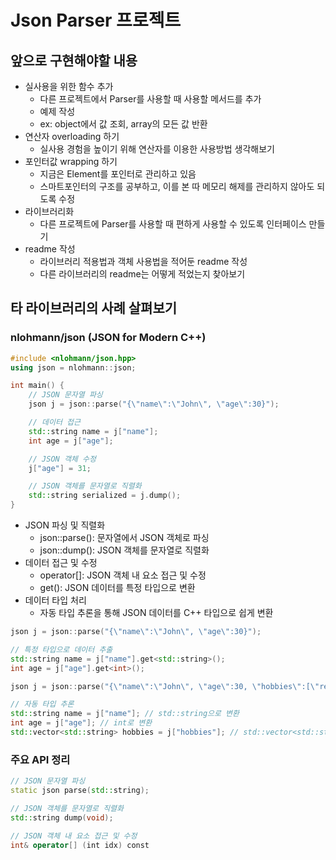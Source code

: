 # Json Parser 프로젝트

## 앞으로 구현해야할 내용

- 실사용을 위한 함수 추가
  - 다른 프로젝트에서 Parser를 사용할 때 사용할 메서드를 추가
  - 예제 작성
  - ex: object에서 값 조회, array의 모든 값 반환
- 연산자 overloading 하기
  - 실사용 경험을 높이기 위해 연산자를 이용한 사용방법 생각해보기
- 포인터값 wrapping 하기
  - 지금은 Element를 포인터로 관리하고 있음
  - 스마트포인터의 구조를 공부하고, 이를 본 따 메모리 해제를 관리하지 않아도 되도록 수정
- 라이브러리화
  - 다른 프로젝트에 Parser를 사용할 때 편하게 사용할 수 있도록 인터페이스 만들기
- readme 작성
  - 라이브러리 적용법과 객체 사용법을 적어둔 readme 작성
  - 다른 라이브러리의 readme는 어떻게 적었는지 찾아보기

## 타 라이브러리의 사례 살펴보기

### nlohmann/json (JSON for Modern C++)
```c++
#include <nlohmann/json.hpp>
using json = nlohmann::json;

int main() {
    // JSON 문자열 파싱
    json j = json::parse("{\"name\":\"John\", \"age\":30}");

    // 데이터 접근
    std::string name = j["name"];
    int age = j["age"];

    // JSON 객체 수정
    j["age"] = 31;

    // JSON 객체를 문자열로 직렬화
    std::string serialized = j.dump();
}
```

- JSON 파싱 및 직렬화
  - json::parse(): 문자열에서 JSON 객체로 파싱
  - json::dump(): JSON 객체를 문자열로 직렬화
- 데이터 접근 및 수정
  - operator[]: JSON 객체 내 요소 접근 및 수정
  - get<T>(): JSON 데이터를 특정 타입으로 변환
- 데이터 타입 처리
  - 자동 타입 추론을 통해 JSON 데이터를 C++ 타입으로 쉽게 변환

```c++
json j = json::parse("{\"name\":\"John\", \"age\":30}");

// 특정 타입으로 데이터 추출
std::string name = j["name"].get<std::string>();
int age = j["age"].get<int>();
```

```c++
json j = json::parse("{\"name\":\"John\", \"age\":30, \"hobbies\":[\"reading\", \"cycling\"]}");

// 자동 타입 추론
std::string name = j["name"]; // std::string으로 변환
int age = j["age"]; // int로 변환
std::vector<std::string> hobbies = j["hobbies"]; // std::vector<std::string>으로 변환
```

### 주요 API 정리
```c++
// JSON 문자열 파싱
static json parse(std::string);

// JSON 객체를 문자열로 직렬화
std::string dump(void);

// JSON 객체 내 요소 접근 및 수정
int& operator[] (int idx) const
```